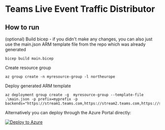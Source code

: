 # Teams Live Event Traffic Distributor

## How to run

(optional) Build bicep - if you didn't make any changes, you can also just use the main.json ARM template file from the repo which was already generated
```
bicep build main.bicep
```

Create resource group
```
az group create -n myresource-group -l northeurope
```

Deploy generated ARM template
```
az deployment group create -g  myresource-group --template-file .\main.json -p prefix=myprefix -p backends="https://stream1.teams.com,https://stream2.teams.com,https://stream3.teams.com"
```

Alternatively you can deploy through the Azure Portal directly:

[![Deploy to Azure](https://aka.ms/deploytoazurebutton)](https://portal.azure.com/#create/Microsoft.Template/uri/https%3A%2F%2Fraw.githubusercontent.com%2Fsebader%2Fteams-distributor%2Fmain%2Fmain.json)
